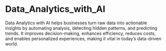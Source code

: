 # Data_Analytics_with_AI
Data Analytics with AI helps businesses turn raw data into actionable insights by automating analysis, detecting hidden patterns, and predicting trends. It improves decision-making, enhances efficiency, reduces costs, and enables personalized experiences, making it vital in today’s data-driven world.
